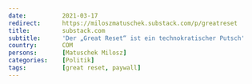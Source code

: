 ```yaml
---
date:          2021-03-17
redirect:      https://miloszmatuschek.substack.com/p/greatreset
title:         substack.com
subtitle:      'Der „Great Reset“ ist ein technokratischer Putsch'
country:       COM
persons:       [Matuschek Milosz]
categories:    [Politik]
tags:          [great reset, paywall]
---
```

